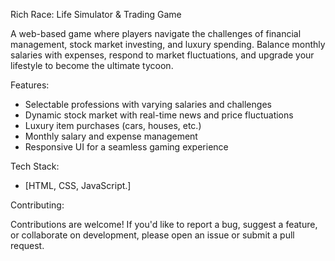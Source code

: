Rich Race: Life Simulator & Trading Game

A web-based game where players navigate the challenges of
financial management, stock market investing, and luxury spending. 
Balance monthly salaries with expenses, respond to market fluctuations, and 
upgrade your lifestyle to become the ultimate tycoon.

Features:

- Selectable professions with varying salaries and challenges
- Dynamic stock market with real-time news and price fluctuations
- Luxury item purchases (cars, houses, etc.)
- Monthly salary and expense management
- Responsive UI for a seamless gaming experience

Tech Stack:

- [HTML, CSS, JavaScript.]

Contributing:

Contributions are welcome! If you'd like to report a bug, suggest a feature, or collaborate on development, 
please open an issue or submit a pull request.
